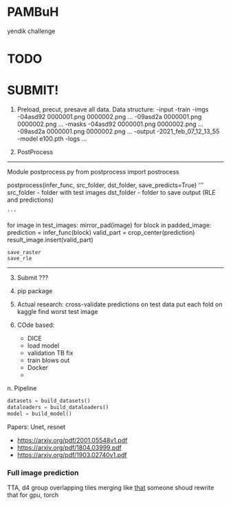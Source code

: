 # PAMBuH
yendik challenge

# TODO

# SUBMIT!

1. Preload, precut, presave all data.
Data structure:
-input
    -train
        -imgs
            -04asd92
                0000001.png
                0000002.png
                ...
            -09asd2a
                0000001.png
                0000002.png
                ...
        -masks
            -04asd92
                0000001.png
                0000002.png
                ...
            -09asd2a
                0000001.png
                0000002.png
                ...
-output
    -2021_feb_07_12_13_55
        -model
            e100.pth
        -logs
        ...

2. PostProcess
_______________
Module
postprocess.py
from postprocess import postrocess

postprocess(infer_func, src_folder, dst_folder, save_predicts=True)
    '''
        src_folder - folder with test images
        dst_folder - folder to save output (RLE and predictions)

    '''

for image in test_images:
    mirror_pad(image)
    for block in padded_image:
        prediction = infer_func(block)
        valid_part = crop_center(prediction)
        result_image.insert(valid_part)

    save_raster
    save_rle

_____________
3. Submit 
???

4. pip package
5. Actual research: 
    cross-validate predictions on test data 
    put each fold on kaggle
    find worst test image
6. COde based:
    - DICE
    - load model
    - validation TB fix 
    - train blows out
    - Docker
    - 



n. Pipeline
```python
datasets = build_datasets()
dataloaders = build_dataloaders()
model = build_model()
```

Papers:
Unet, resnet
- https://arxiv.org/pdf/2001.05548v1.pdf
- https://arxiv.org/pdf/1804.03999.pdf
- https://arxiv.org/pdf/1903.02740v1.pdf


### Full image prediction
TTA, d4 group
overlapping tiles
merging like [that](https://github.com/Vooban/Smoothly-Blend-Image-Patches)
someone shoud rewrite that for gpu, torch

